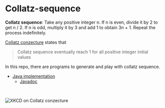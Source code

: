 Collatz-sequence
================
**Collatz sequence**: Take any positive integer n. If n is even, divide it by 2 to get n / 2.
If n is odd, multiply it by 3 and add 1 to obtain 3n + 1. 
Repeat the process indefinitely.

[Collatz conzecture](https://en.wikipedia.org/wiki/Collatz_conjecture) states that
> Collatz sequence eventually reach 1 for all positive integer initial values

In this repo, there are programs to generate and play with collatz sequence. 
* [Java implementation](https://github.com/nafSadh/Collatz-sequence/tree/master/Java)
  * [Javadoc](https://nafsadh.github.io/Collatz-sequence/Java/javadoc/)


<br/>

![XKCD on Collatz conzecture](https://imgs.xkcd.com/comics/collatz_conjecture.png)


